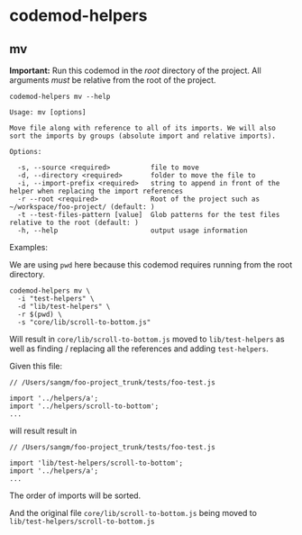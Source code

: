 # codemod-helpers

## mv

**Important:** Run this codemod in the _root_ directory of the project. All
arguments _must_ be relative from the root of the project.

`codemod-helpers mv --help`

```
Usage: mv [options]

Move file along with reference to all of its imports. We will also sort the imports by groups (absolute import and relative imports).

Options:

  -s, --source <required>          file to move
  -d, --directory <required>       folder to move the file to
  -i, --import-prefix <required>   string to append in front of the helper when replacing the import references
  -r --root <required>             Root of the project such as ~/workspace/foo-project/ (default: )
  -t --test-files-pattern [value]  Glob patterns for the test files relative to the root (default: )
  -h, --help                       output usage information
```

Examples:

We are using `pwd` here because this codemod requires running from the root directory.

```
codemod-helpers mv \
  -i "test-helpers" \
  -d "lib/test-helpers" \
  -r $(pwd) \
  -s "core/lib/scroll-to-bottom.js"
```

Will result in `core/lib/scroll-to-bottom.js` moved to `lib/test-helpers` as
well as finding / replacing all the references and adding `test-helpers`.

Given this file:

```
// /Users/sangm/foo-project_trunk/tests/foo-test.js

import '../helpers/a';
import '../helpers/scroll-to-bottom';
...
```

will result result in

```
// /Users/sangm/foo-project_trunk/tests/foo-test.js

import 'lib/test-helpers/scroll-to-bottom';
import '../helpers/a';
...
```

The order of imports will be sorted.

And the original file `core/lib/scroll-to-bottom.js` being moved to
`lib/test-helpers/scroll-to-bottom.js`
